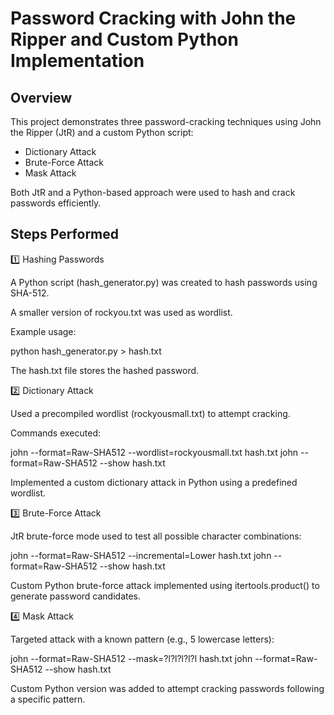 # Password Cracking with John the Ripper and Custom Python Implementation

## Overview

This project demonstrates three password-cracking techniques using John the Ripper (JtR) and a custom Python script:

- Dictionary Attack
- Brute-Force Attack
- Mask Attack

Both JtR and a Python-based approach were used to hash and crack passwords efficiently.

## Steps Performed

1️⃣ Hashing Passwords

A Python script (hash_generator.py) was created to hash passwords using SHA-512.

A smaller version of rockyou.txt was used as wordlist.

Example usage:

python hash_generator.py <password> > hash.txt

The hash.txt file stores the hashed password.

2️⃣ Dictionary Attack

Used a precompiled wordlist (rockyousmall.txt) to attempt cracking.

Commands executed:

john --format=Raw-SHA512 --wordlist=rockyousmall.txt hash.txt
john --format=Raw-SHA512 --show hash.txt

Implemented a custom dictionary attack in Python using a predefined wordlist.

3️⃣ Brute-Force Attack

JtR brute-force mode used to test all possible character combinations:

john --format=Raw-SHA512 --incremental=Lower hash.txt
john --format=Raw-SHA512 --show hash.txt

Custom Python brute-force attack implemented using itertools.product() to generate password candidates.

4️⃣ Mask Attack

Targeted attack with a known pattern (e.g., 5 lowercase letters):

john --format=Raw-SHA512 --mask=?l?l?l?l?l hash.txt
john --format=Raw-SHA512 --show hash.txt

Custom Python version was added to attempt cracking passwords following a specific pattern.
